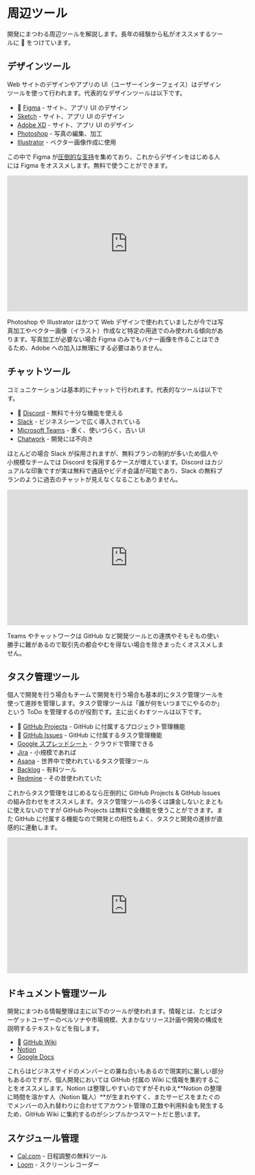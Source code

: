 # 周辺ツール

開発にまつわる周辺ツールを解説します。長年の経験から私がオススメするツールに 👑 をつけています。

## デザインツール

Web サイトのデザインやアプリの UI（ユーザーインターフェイス）はデザインツールを使って行われます。代表的なデザインツールは以下です。

- 👑 [Figma](https://www.figma.com/) - サイト、アプリ UI のデザイン
- [Sketch](https://www.sketch.com/) - サイト、アプリ UI のデザイン
- [Adobe XD](https://helpx.adobe.com/jp/support/xd.html) - サイト、アプリ UI のデザイン
- [Photoshop](https://www.adobe.com/jp/products/photoshop.html) - 写真の編集、加工
- [Illustrator](https://www.adobe.com/jp/products/illustrator.html) - ベクター画像作成に使用

この中で Figma が[圧倒的な支持](https://uxtools.co/survey/2021/#exciting)を集めており、これからデザインをはじめる人には Figma をオススメします。無料で使うことができます。

<iframe width="560" height="315" src="https://www.youtube.com/embed/xIuDIygGPVs" title="YouTube video player" frameborder="0" allow="accelerometer; autoplay; clipboard-write; encrypted-media; gyroscope; picture-in-picture; web-share" allowfullscreen></iframe>

Photoshop や Illustrator はかつて Web デザインで使われていましたが今では写真加工やベクター画像（イラスト）作成など特定の用途でのみ使われる傾向があります。写真加工が必要ない場合 Figma のみでもバナー画像を作ることはできるため、Adobe への加入は無理にする必要はありません。

## チャットツール

コミュニケーションは基本的にチャットで行われます。代表的なツールは以下です。

- 👑 [Discord](https://discord.com/) - 無料で十分な機能を使える
- [Slack](https://slack.com/intl/ja-jp) - ビジネスシーンで広く導入されている
- [Microsoft Teams](https://www.microsoft.com/ja-jp/microsoft-teams/group-chat-software) - 重く、使いづらく、古い UI
- [Chatwork](https://go.chatwork.com/ja/) - 開発には不向き

ほとんどの場合 Slack が採用されますが、無料プランの制約が多いため個人や小規模なチームでは Discord を採用するケースが増えています。Discord はカジュアルな印象ですが実は無料で通話やビデオ会議が可能であり、Slack の無料プランのように過去のチャットが見えなくなることもありません。

<iframe width="560" height="315" src="https://www.youtube.com/embed/HOMko59J85A" title="YouTube video player" frameborder="0" allow="accelerometer; autoplay; clipboard-write; encrypted-media; gyroscope; picture-in-picture; web-share" allowfullscreen></iframe>

Teams やチャットワークは GitHub など開発ツールとの連携やそもそもの使い勝手に難があるので取引先の都合やむを得ない場合を除きまったくオススメしません。

## タスク管理ツール

個人で開発を行う場合もチームで開発を行う場合も基本的にタスク管理ツールを使って進捗を管理します。タスク管理ツールは「誰が何をいつまでにやるのか」という ToDo を管理するのが役割です。主に出くわすツールは以下です。

- 👑 [GitHub Projects](https://docs.github.com/ja/issues/planning-and-tracking-with-projects/learning-about-projects/about-projects) - GitHub に付属するプロジェクト管理機能
- 👑 [GitHub Issues](https://docs.github.com/ja/issues) - GitHub に付属するタスク管理機能
- [Google スプレッドシート](https://www.google.com/intl/ja_jp/sheets/about/) - クラウドで管理できる
- [Jira](https://www.atlassian.com/ja/software/jira) - 小規模であれば
- [Asana](https://asana.com/ja/japan) - 世界中で使われているタスク管理ツール
- [Backlog](https://backlog.com/ja/) - 有料ツール
- [Redmine](https://redmine.jp/) - その昔使われていた

これからタスク管理をはじめるなら圧倒的に GitHub Projects & GitHub Issues の組み合わせをオススメします。タスク管理ツールの多くは課金しないとまともに使えないのですが GitHub Projects は無料で全機能を使うことができます。また GitHub に付属する機能なので開発との相性もよく、タスクと開発の進捗が直感的に連動します。

<iframe width="560" height="315" src="https://www.youtube.com/embed/yFQ-p6wMS_Y" title="YouTube video player" frameborder="0" allow="accelerometer; autoplay; clipboard-write; encrypted-media; gyroscope; picture-in-picture; web-share" allowfullscreen></iframe>

## ドキュメント管理ツール

開発にまつわる情報整理は主に以下のツールが使われます。情報とは、たとばターゲットユーザーのペルソナや市場規模、大まかなリリース計画や開発の構成を説明するテキストなどを指します。

- 👑 [GitHub Wiki](https://docs.github.com/ja/communities/documenting-your-project-with-wikis/about-wikis)
- [Notion](https://www.notion.so/ja-jp)
- [Google Docs](https://www.google.com/intl/ja_jp/docs/about/)

これらはビジネスサイドのメンバーとの兼ね合いもあるので現実的に厳しい部分もあるのですが、個人開発においては GitHub 付属の Wiki に情報を集約することをオススメします。Notion は整理しやすいのですがそれゆえ**Notion の整理に時間を溶かす人（Notion 職人）**が生まれやすく、またサービスをまたぐのでメンバーの入れ替わりに合わせてアカウント管理の工数や利用料金も発生するため、GitHub Wiki に集約するのがシンプルかつスマートだと思います。

## スケジュール管理

- [Cal.com](https://cal.com/) - 日程調整の無料ツール
- [Loom](https://www.loom.com/screen-recorder) - スクリーンレコーダー
